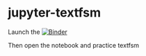 # jupyter-textfsm

Launch the [![Binder](https://mybinder.org/badge_logo.svg)](https://mybinder.org/v2/gh/jgroom33/jupyter-textfsm.git/master)

Then open the notebook and practice textfsm
